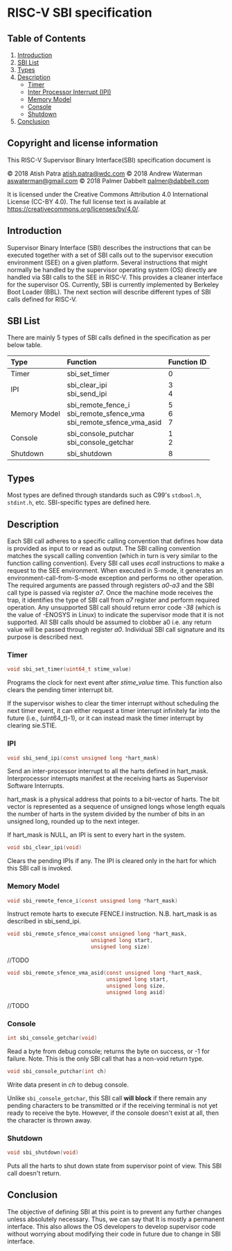 # RISC-V SBI specification

## Table of Contents
1. [Introduction](#Introduction)
2. [SBI List](#sbi-list)
3. [Types](#Types)
4. [Description](#Description)
	* [Timer](#Timer)
	* [Inter Processor Interrupt (IPI)](#IPI)
	* [Memory Model](#memory-model)
	* [Console](#Console)
	* [Shutdown](#Shutdown)
5. [Conclusion](#Conclusion)


## Copyright and license information

This RISC-V Supervisor Binary Interface(SBI) specification document is

 &copy; 2018 Atish Patra <atish.patra@wdc.com>
 &copy; 2018 Andrew Waterman <aswaterman@gmail.com>
 &copy; 2018 Palmer Dabbelt <palmer@dabbelt.com>

It is licensed under the Creative Commons Attribution 4.0 International
License (CC-BY 4.0).  The full license text is available at
https://creativecommons.org/licenses/by/4.0/.

## Introduction<a name="Introduction" />

Supervisor Binary Interface (SBI) describes the instructions that can be executed
together with a set of SBI calls out to the supervisor execution environment (SEE)
on a given platform. Several instructions that might normally be handled by the
supervisor operating system (OS) directly are handled via SBI calls to the SEE in
RISC-V. This provides a cleaner interface for the supervisor OS. Currently, SBI
is currently implemented by Berkeley Boot Loader (BBL). The next section will
describe different types of SBI calls defined for RISC-V.

## SBI List<a name="sbi-list" />
There are mainly 5 types of SBI calls defined in the specification as per below
table.

| Type          | Function          | Function ID |
|:--------------|:------------------|-------------|
| Timer         | sbi_set_timer     |0		  |
| IPI           | sbi_clear_ipi<br>sbi_send_ipi  | 3<br>4|
| Memory Model| sbi_remote_fence_i<br>sbi_remote_sfence_vma<br>sbi_remote_sfence_vma_asid | 5<br>6<br>7 |
|	Console				| sbi_console_putchar <br> sbi_console_getchar | 1<br>2 |
| Shutdown         |	sbi_shutdown | 8 |

## Types<a name="Types" />
Most types are defined through standards such as C99's `stdbool.h`, `stdint.h`, etc.
SBI-specific types are defined here.

## Description<a name="Description" />
Each SBI call adheres to a specific calling convention that defines how data is
provided as input to or read as output. The SBI calling convention matches the
syscall calling convention (which in turn is very similar to the function calling
convention). Every SBI call uses *ecall* instructions to make a request to the SEE
environment. When executed in S-mode, it generates an environment-call-from-S-mode
exception and performs no other operation. The required arguments are passed
through registers *a0-a3* and the SBI call type is passed via register *a7*. Once
the machine mode receives the trap, it identifies the type of SBI call from *a7*
register and perform required operation. Any unsupported SBI call should return error code *-38*
(which is the value of -ENOSYS in Linux) to indicate the supervisor mode that it is not supported.
All SBI calls should be assumed to clobber a0 i.e. any return value will be passed
through register *a0*. Individual SBI call signature and its purpose is described next.

### Timer<a name="Timer" />
```C
void sbi_set_timer(uint64_t stime_value)
```
Programs the clock for next event after *stime_value* time. This function also
clears the pending timer interrupt bit.

If the supervisor wishes to clear the timer interrupt without scheduling the next
timer event, it can either request a timer interrupt infinitely far into the
future (i.e., (uint64_t)-1), or it can instead mask the timer interrupt by
clearing sie.STIE.

### IPI<a name="IPI" />
```C
void sbi_send_ipi(const unsigned long *hart_mask)
```
Send an inter-processor interrupt to all the harts defined in hart_mask.
Interprocessor interrupts manifest at the receiving harts as Supervisor Software
Interrupts.

hart_mask is a physical address that points to a bit-vector of harts. The bit
vector is represented as a sequence of unsigned longs whose length equals the
number of harts in the system divided by the number of bits in an unsigned long,
rounded up to the next integer.

If hart_mask is NULL, an IPI is sent to every hart in the system.

```C
void sbi_clear_ipi(void)
```
Clears the pending IPIs if any. The IPI is cleared only in the hart for which
this SBI call is invoked.

### Memory Model<a name="memory-model" />
```C
void sbi_remote_fence_i(const unsigned long *hart_mask)
```
Instruct remote harts to execute FENCE.I instruction.
N.B. hart_mask is as described in sbi_send_ipi.
```C
void sbi_remote_sfence_vma(const unsigned long *hart_mask,
                           unsigned long start,
                           unsigned long size)
```
//TODO

```C
void sbi_remote_sfence_vma_asid(const unsigned long *hart_mask,
                                unsigned long start,
                                unsigned long size,
                                unsigned long asid)
```
//TODO

### Console<a name="Console" />

```C
int sbi_console_getchar(void)
```
Read a byte from debug console; returns the byte on success, or -1 for failure.
Note. This is the only SBI call that has a non-void return type.

```C
void sbi_console_putchar(int ch)
```
Write data present in *ch* to debug console.

Unlike `sbi_console_getchar`, this SBI call **will block** if there
remain any pending characters to be transmitted or if the receiving terminal
is not yet ready to receive the byte. However, if the console doesn't exist
at all, then the character is thrown away.

### Shutdown<a name="Shutdown" />
```C
void sbi_shutdown(void)
```
Puts all the harts to shut down state from supervisor point of view. This SBI
call doesn't return.

## Conclusion<a name="Conclusion" />
The objective of defining SBI at this point is to prevent any further changes
unless absolutely necessary. Thus, we can say that It is mostly a permanent
interface. This also allows the OS developers to develop supervisor code without
worrying about modifying their code in future due to change in SBI interface.
